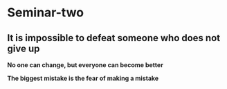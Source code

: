# Seminar-two
## It is impossible to defeat someone who does not give up

**No one can change, but everyone can become better**




**The biggest mistake is the fear of making a mistake**
